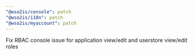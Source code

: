 ```yaml
---
"@wso2is/console": patch
"@wso2is/i18n": patch
"@wso2is/myaccount": patch
---
```


Fix RBAC console issue for application view/edit and userstore view/edit roles
